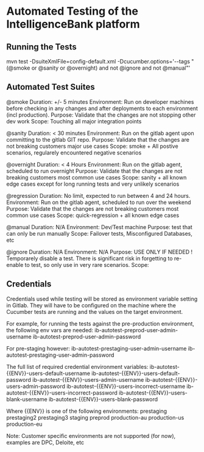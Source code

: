 
# Automated Testing of the IntelligenceBank platform


## Running the Tests

mvn test -DsuiteXmlFile=config-default.xml -Dcucumber.options='--tags "(@smoke or @sanity or @overnight) and not @ignore and not @manual"'


## Automated Test Suites

@smoke
  Duration: +/- 5 minutes
  Environment: Run on developer machines before checking in any changes and after deployments to each environment (incl production).
  Purpose: Validate that the changes are not stopping other dev work
  Scope: Touching all major integration points
  
@sanity
  Duration: < 30 minutes
  Environment: Run on the gitlab agent upon committing to the gitlab GIT repo.
  Purpose: Validate that the changes are not breaking customers major use cases
  Scope: smoke + All postive scenarios, regularely encountered negative scenarios

@overnight
  Duration: < 4 Hours
  Environment: Run on the gitlab agent, scheduled to run overnight
  Purpose: Validate that the changes are not breaking customers most common use cases
  Scope: sanity + all known edge cases except for long running tests and very unlikely scenarios

@regression 
  Duration: No limit, expected to run between 4 and 24 hours.
  Environment: Run on the gitlab agent, scheduled to run over the weekend
  Purpose: Validate that the changes are not breaking customers most common use cases
  Scope: quick-regression + all known edge cases

@manual
  Duration: N/A
  Environment: Dev/Test machine
  Purpose: test that can only be run manually
  Scope: Failover tests, Misconfigured Databases, etc

@ignore
  Duration: N/A
  Environment: N/A
  Purpose: USE ONLY IF NEEDED !    Temporarely disable a test. There is significant risk in forgetting to re-enable to test, so only use in very rare scenarios.
  Scope: 


## Credentials

Credentials used while testing will be stored as environment variable setting in Gitlab.
They will have to be configured on the machine where the Cucumber tests are running and the values on the target environment. 

For example, for running the tests against the pre-production environment, the following env vars are needed:
ib-autotest-preprod-user-admin-username
ib-autotest-preprod-user-admin-password

For pre-staging however:
ib-autotest-prestaging-user-admin-username
ib-autotest-prestaging-user-admin-password

The full list of required credential environment variables:
ib-autotest-{{ENV}}-users-default-username
ib-autotest-{{ENV}}-users-default-password
ib-autotest-{{ENV}}-users-admin-username
ib-autotest-{{ENV}}-users-admin-password
ib-autotest-{{ENV}}-users-incorrect-username
ib-autotest-{{ENV}}-users-incorrect-password
ib-autotest-{{ENV}}-users-blank-username
ib-autotest-{{ENV}}-users-blank-password

Where {{ENV}} is one of the following environments:
prestaging
prestaging2
prestaging3
staging
preprod
production-au
production-us
production-eu

Note: Customer specific environments are not supported (for now), examples are DPC, Deloite, etc


